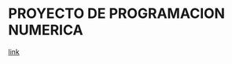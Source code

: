 # PROYECTO DE PROGRAMACION NUMERICA
[link](https://github.com/CarlosGMB/PROYECTO-NUMERICA/blob/main/Birge-Vieta-CarlosGabrielMartinez.py)
